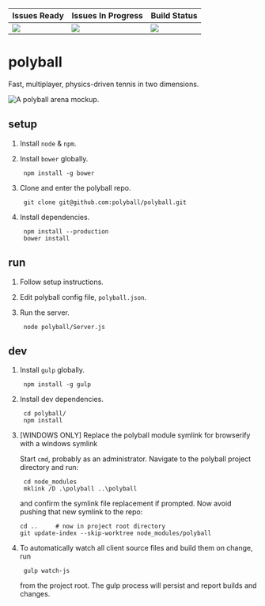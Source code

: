 | Issues Ready | Issues In Progress | Build Status |
|--------------|--------------------|--------------|
| [![][READY_IMG]][READY_LINK] | [![][PROGRESS_IMG]][PROGRESS_LINK] | [![][TRAVIS_IMG]][TRAVIS_LINK] |

[READY_IMG]:      https://badge.waffle.io/polyball/polyball.png?label=ready&title=Ready
[READY_LINK]:     https://waffle.io/polyball/polyball
[PROGRESS_IMG]:      https://badge.waffle.io/polyball/polyball.png?label=in+progress&title=In+Progress
[PROGRESS_LINK]:     https://waffle.io/polyball/polyball
[TRAVIS_IMG]:       https://travis-ci.org/polyball/polyball.svg?branch=master
[TRAVIS_LINK]:      https://travis-ci.org/polyball/polyball

# polyball

Fast, multiplayer, physics-driven tennis in two dimensions.

![A polyball arena mockup.](http://i.imgur.com/DZzRF3H.png)

## setup

1. Install `node` & `npm`.

2. Install `bower` globally.
    
        npm install -g bower

3. Clone and enter the polyball repo.

        git clone git@github.com:polyball/polyball.git

4. Install dependencies.

        npm install --production
        bower install

## run

1. Follow setup instructions.
2. Edit polyball config file, `polyball.json`.
3. Run the server.

        node polyball/Server.js

## dev

1. Install `gulp` globally.

        npm install -g gulp

2. Install dev dependencies.

        cd polyball/
        npm install

3. [WINDOWS ONLY] Replace the polyball module symlink for browserify with a windows symlink

   Start `cmd`, probably as an administrator.  Navigate to the polyball project directory and run:

        cd node_modules
        mklink /D .\polyball ..\polyball

   and confirm the symlink file replacement if prompted.  Now avoid pushing that new symlink to the repo:

       cd ..     # now in project root directory
       git update-index --skip-worktree node_modules/polyball


4. To automatically watch all client source files and build them on change,  run

        gulp watch-js

   from the project root.  The gulp process will persist and report builds and changes.
